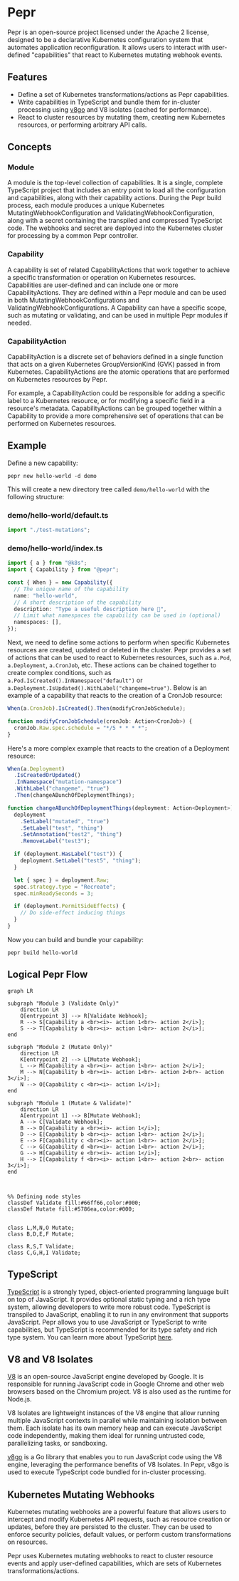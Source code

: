 # Pepr

Pepr is an open-source project licensed under the Apache 2 license, designed to be a declarative Kubernetes configuration system that automates application reconfiguration. It allows users to interact with user-defined "capabilities" that react to Kubernetes mutating webhook events.

## Features

- Define a set of Kubernetes transformations/actions as Pepr capabilities.
- Write capabilities in TypeScript and bundle them for in-cluster processing using [v8go](https://github.com/rogchap/v8go) and V8 isolates (cached for performance).
- React to cluster resources by mutating them, creating new Kubernetes resources, or performing arbitrary API calls.

## Concepts

### Module

A module is the top-level collection of capabilities. It is a single, complete TypeScript project that includes an entry point to load all the configuration and capabilities, along with their capability actions. During the Pepr build process, each module produces a unique Kubernetes MutatingWebhookConfiguration and ValidatingWebhookConfiguration, along with a secret containing the transpiled and compressed TypeScript code. The webhooks and secret are deployed into the Kubernetes cluster for processing by a common Pepr controller.

### Capability

A capability is set of related CapabilityActions that work together to achieve a specific transformation or operation on Kubernetes resources. Capabilities are user-defined and can include one or more CapabilityActions. They are defined within a Pepr module and can be used in both MutatingWebhookConfigurations and ValidatingWebhookConfigurations. A Capability can have a specific scope, such as mutating or validating, and can be used in multiple Pepr modules if needed.

### CapabilityAction

CapabilityAction is a discrete set of behaviors defined in a single function that acts on a given Kubernetes GroupVersionKind (GVK) passed in from Kubernetes. CapabilityActions are the atomic operations that are performed on Kubernetes resources by Pepr.

For example, a CapabilityAction could be responsible for adding a specific label to a Kubernetes resource, or for modifying a specific field in a resource's metadata. CapabilityActions can be grouped together within a Capability to provide a more comprehensive set of operations that can be performed on Kubernetes resources.

## Example

Define a new capability:

```
pepr new hello-world -d demo
```

This will create a new directory tree called `demo/hello-world` with the following structure:

### demo/hello-world/default.ts

```typescript
import "./test-mutations";
```

### demo/hello-world/index.ts

```typescript
import { a } from "@k8s";
import { Capability } from "@pepr";

const { When } = new Capability({
  // The unique name of the capability
  name: "hello-world",
  // A short description of the capability
  description: "Type a useful description here 🦄",
  // Limit what namespaces the capability can be used in (optional)
  namespaces: [],
});
```

Next, we need to define some actions to perform when specific Kubernetes resources are created, updated or deleted in the cluster. Pepr provides a set of actions that can be used to react to Kubernetes resources, such as `a.Pod`, `a.Deployment`, `a.CronJob`, etc. These actions can be chained together to create complex conditions, such as `a.Pod.IsCreated().InNamespace("default")` or `a.Deployment.IsUpdated().WithLabel("changeme=true")`. Below is an example of a capability that reacts to the creation of a CronJob resource:

```typescript
When(a.CronJob).IsCreated().Then(modifyCronJobSchedule);

function modifyCronJobSchedule(cronJob: Action<CronJob>) {
  cronJob.Raw.spec.schedule = "*/5 * * * *";
}
```

Here's a more complex example that reacts to the creation of a Deployment resource:

```typescript
When(a.Deployment)
  .IsCreatedOrUpdated()
  .InNamespace("mutation-namespace")
  .WithLabel("changeme", "true")
  .Then(changeABunchOfDeploymentThings);

function changeABunchOfDeploymentThings(deployment: Action<Deployment>) {
  deployment
    .SetLabel("mutated", "true")
    .SetLabel("test", "thing")
    .SetAnnotation("test2", "thing")
    .RemoveLabel("test3");

  if (deployment.HasLabel("test")) {
    deployment.SetLabel("test5", "thing");
  }

  let { spec } = deployment.Raw;
  spec.strategy.type = "Recreate";
  spec.minReadySeconds = 3;

  if (deployment.PermitSideEffects) {
    // Do side-effect inducing things
  }
}
```

Now you can build and bundle your capability:

```
pepr build hello-world
```

## Logical Pepr Flow

```mermaid
graph LR

subgraph "Module 3 (Validate Only)"
    direction LR
    Q[entrypoint 3] --> R[Validate Webhook];
    R --> S[Capability a <br><i>- action 1<br>- action 2</i>];
    S --> T[Capability b <br><i>- action 1<br>- action 2</i>];
end

subgraph "Module 2 (Mutate Only)"
    direction LR
    K[entrypoint 2] --> L[Mutate Webhook];
    L --> M[Capability a <br><i>- action 1<br>- action 2</i>];
    M --> N[Capability b <br><i>- action 1<br>- action 2<br>- action 3</i>];
    N --> O[Capability c <br><i>- action 1</i>];
end

subgraph "Module 1 (Mutate & Validate)"
    direction LR
    A[entrypoint 1] --> B[Mutate Webhook];
    A --> C[Validate Webhook];
    B --> D[Capability a <br><i>- action 1</i>];
    D --> E[Capability b <br><i>- action 1<br>- action 2</i>];
    E --> F[Capability c <br><i>- action 1<br>- action 2</i>];
    C --> G[Capability d <br><i>- action 1<br>- action 2</i>];
    G --> H[Capability e <br><i>- action 1</i>];
    H --> I[Capability f <br><i>- action 1<br>- action 2<br>- action 3</i>];
end



%% Defining node styles
classDef Validate fill:#66ff66,color:#000;
classDef Mutate fill:#5786ea,color:#000;


class L,M,N,O Mutate;
class B,D,E,F Mutate;

class R,S,T Validate;
class C,G,H,I Validate;
```

## TypeScript

[TypeScript](https://www.typescriptlang.org/) is a strongly typed, object-oriented programming language built on top of JavaScript. It provides optional static typing and a rich type system, allowing developers to write more robust code. TypeScript is transpiled to JavaScript, enabling it to run in any environment that supports JavaScript. Pepr allows you to use JavaScript or TypeScript to write capabilities, but TypeScript is recommended for its type safety and rich type system. You can learn more about TypeScript [here](https://www.typescriptlang.org/docs/handbook/typescript-from-scratch.html).

## V8 and V8 Isolates

[V8](https://v8.dev/) is an open-source JavaScript engine developed by Google. It is responsible for running JavaScript code in Google Chrome and other web browsers based on the Chromium project. V8 is also used as the runtime for Node.js.

V8 Isolates are lightweight instances of the V8 engine that allow running multiple JavaScript contexts in parallel while maintaining isolation between them. Each isolate has its own memory heap and can execute JavaScript code independently, making them ideal for running untrusted code, parallelizing tasks, or sandboxing.

[v8go](https://github.com/rogchap/v8go) is a Go library that enables you to run JavaScript code using the V8 engine, leveraging the performance benefits of V8 Isolates. In Pepr, v8go is used to execute TypeScript code bundled for in-cluster processing.

## Kubernetes Mutating Webhooks

Kubernetes mutating webhooks are a powerful feature that allows users to intercept and modify Kubernetes API requests, such as resource creation or updates, before they are persisted to the cluster. They can be used to enforce security policies, default values, or perform custom transformations on resources.

Pepr uses Kubernetes mutating webhooks to react to cluster resource events and apply user-defined capabilities, which are sets of Kubernetes transformations/actions.

